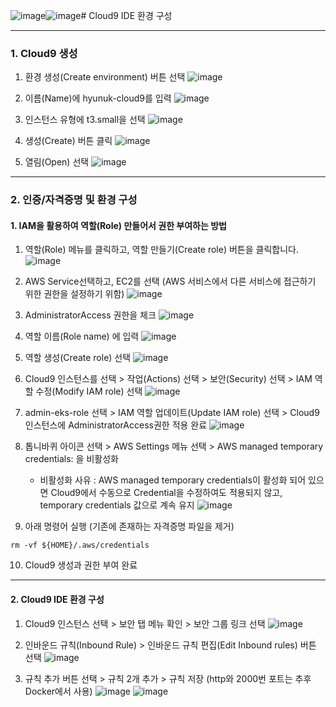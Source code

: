 ![image](https://github.com/devhyunuk/bespin-essential/assets/49749510/80a2be2b-70ac-4d39-a8a3-4e2a07aa72fa)![image](https://github.com/devhyunuk/bespin-essential/assets/49749510/528d60ae-e129-44b9-96d6-0113c9fbca2d)# Cloud9 IDE 환경 구성

--- 
### 1. Cloud9 생성
1. 환경 생성(Create environment) 버튼 선택
![image](https://github.com/devhyunuk/bespin-essential/assets/49749510/1e6f21a2-d351-4e1c-8643-cb303fd99ce4)

2. 이름(Name)에 hyunuk-cloud9를 입력
![image](https://github.com/devhyunuk/bespin-essential/assets/49749510/6438ee0a-63c1-43ac-aee6-81a46cc54766)

3. 인스턴스 유형에 t3.small을 선택
![image](https://github.com/devhyunuk/bespin-essential/assets/49749510/04f8ba66-7012-47d4-a4e4-d63c37b7207b)

4. 생성(Create) 버튼 클릭
![image](https://github.com/devhyunuk/bespin-essential/assets/49749510/f52bd284-d5f7-43e8-b688-053878291a64)

5. 열림(Open) 선택
![image](https://github.com/devhyunuk/bespin-essential/assets/49749510/29eeecce-4b63-4ded-9cc8-c8c9ce636cb7)


--- 
### 2. 인증/자격증명 및 환경 구성
#### 1. IAM을 활용하여 역할(Role) 만들어서 권한 부여하는 방법

1. 역할(Role) 메뉴를 클릭하고, 역할 만들기(Create role) 버튼을 클릭합니다.
![image](https://github.com/devhyunuk/bespin-essential/assets/49749510/3967ff70-0ed7-4668-9ccc-f75b588a02c0)

2. AWS Service선택하고, EC2를 선택 (AWS 서비스에서 다른 서비스에 접근하기 위한 권한을 설정하기 위함)
![image](https://github.com/devhyunuk/bespin-essential/assets/49749510/46a8ca39-882e-48a3-85b1-9710f126ede9)

3. AdministratorAccess 권한을 체크
![image](https://github.com/devhyunuk/bespin-essential/assets/49749510/fa886913-3df1-4401-92be-20017f93bbaa)

4. 역할 이름(Role name) 에 입력
![image](https://github.com/devhyunuk/bespin-essential/assets/49749510/82d3fdbd-f3db-4ce6-bab1-e4396f986333)

5. 역할 생성(Create role) 선택
![image](https://github.com/devhyunuk/bespin-essential/assets/49749510/dfc47a69-625e-4349-8ee4-8b8fd0b34e30)

6. Cloud9 인스턴스를 선택 > 작업(Actions) 선택 > 보안(Security) 선택 > IAM 역할 수정(Modify IAM role) 선택
![image](https://github.com/devhyunuk/bespin-essential/assets/49749510/499a9270-f8ec-4bf9-af11-37218c2c437b)

7. admin-eks-role 선택 > IAM 역할 업데이트(Update IAM role) 선택 > Cloud9 인스턴스에 AdministratorAccess권한 적용 완료
![image](https://github.com/devhyunuk/bespin-essential/assets/49749510/fdf1e370-28cc-4488-b698-999b9ed230fe)

8. 톱니바퀴 아이콘 선택 > AWS Settings 메뉴 선택 > AWS managed temporary credentials: 을 비활성화
   - 비활성화 사유 : AWS managed temporary credentials이 활성화 되어 있으면 Cloud9에서 수동으로 Credential을 수정하여도 적용되지 않고, temporary credentials 값으로 계속 유지 
![image](https://github.com/devhyunuk/bespin-essential/assets/49749510/9c16f63c-09ca-4432-b4d4-479ca638bf92)

9. 아래 명령어 실행 (기존에 존재하는 자격증명 파일을 제거)
```
rm -vf ${HOME}/.aws/credentials
```

10. Cloud9 생성과 권한 부여 완료

--- 
#### 2. Cloud9 IDE 환경 구성
1. Cloud9 인스턴스 선택 > 보안 탭 메뉴 확인 > 보안 그룹 링크 선택
![image](https://github.com/devhyunuk/bespin-essential/assets/49749510/ee68b7cf-c5f3-4645-b431-32368483de33)

2. 인바운드 규칙(Inbound Rule) > 인바운드 규칙 편집(Edit Inbound rules) 버튼 선택
![image](https://github.com/devhyunuk/bespin-essential/assets/49749510/7eb3687e-861e-4a2c-a6dc-cc805d3955e4)

3. 규칙 추가 버튼 선택 > 규칙 2개 추가 > 규칙 저장 (http와 2000번 포트는 추후 Docker에서 사용)
![image](https://github.com/devhyunuk/bespin-essential/assets/49749510/1fd4519c-a51b-44fe-8cd7-568b24d660c2)
![image](https://github.com/devhyunuk/bespin-essential/assets/49749510/509fdd81-3596-456a-ab22-abdb887965bc)



